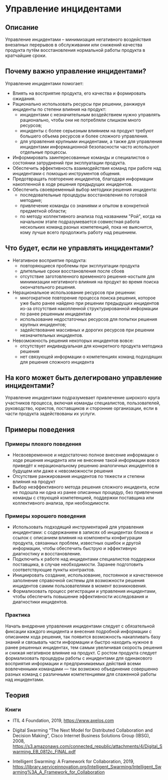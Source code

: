 # Управление инцидентами
## Описание
Управление инцидентами – минимизация негативного воздействия внезапных перерывов в обслуживании или снижений качества продукта путём восстановления нормальной работы продукта в кратчайшие сроки.


## Почему важно управление инцидентами?

Управление инцидентами помогает:
- Влиять на восприятие продукта, его качества и формировать ожидания.
- Рационально использовать ресурсы при решении, ранжируя инциденты по степени влияния на продукт:
  - инцидентами с незначительным воздействием нужно управлять рационально, чтобы они не потребляли слишком много ресурсов;
  - инциденты с более серьезным влиянием на продукт требуют большего объема ресурсов и более сложного управления.
  - для управления крупными инцидентами, а также для управления инцидентами информационной безопасности часто используют отдельные процессы.
- Информировать заинтересованные команды и специалистов о состоянии затруднений при эксплуатации продукта.
- Обеспечить эффективность взаимодействия команд при работе над инцидентами с помощью инструментов общения.
- Предотвращать повторение инцидентов, благодаря информации накопленной в ходе решения предыдущих инцидентов.
- Обеспечить своевременный выбор методики решения инцидента: 
  - последовательные процедуры восстановления по готовой методике;
  - привлечение команды со знаниями и опытом в конкретной предметной области;
  - по методу коллективного анализа под названием "Рой", когда на начальном этапе подразумевается совместная работа нескольких команд разных компетенций, пока не выяснится, кому лучше всего продолжить работу над решением.

## Что будет, если не управлять инцидентами?

- Негативное восприятие продукта:
  - повторяющиеся проблемы при эксплуатации продукта
  - длительные сроки восстановления после сбоев
  - отсутствие заготовленного временного решения-костыля для минимизации негативного влияния на продукт во время поиска окончательного решения.
- Нерациональное использование ресурсов при решении:
  - многократное повторение процесса поиска решения, которое уже было ранее найдено при решении предыдущих инцидентов из-за отсутствия накопленной структурированной информации по ранее решенным инцидентам
  - использование недостаточных ресурсов для попытки решения крупных инцидентов;
  - задействование массивных и дорогих ресурсов при решении незначительных инцидентов.
- Невозможность решения некоторых инцидентов вовсе:
  - отсутствует индивидуальная для конкретного продукта методика решения 
  - нет связующей информации о компетенциях команд подходящих для решения сложного инцидента
 
## На кого может быть делегировано управление инцидентами?
Управление инцидентами подразумевает привлечение широкого круга участников процесса, включая команды специалистов, пользователей, руководство, юристов, поставщиков и сторонние организации, если в части продукта задействованы их услуги.

## Примеры поведения
### Примеры плохого поведения
- Несвоевременное и недостаточно полное внесение информации о ходе решения инцидента или не внесение такой информации вовсе приведёт к нерациональному решению аналогичных инцидентов в будущем или даже к невозможности решения
- Отсутствие ранжирования инцидентов по тяжести и степени влияния на продукт
- Выбор неэффективного метода решения сложного инцидента, если не подошла ни одна из ранее описанных процедур, без привлечения команды с ствующей компетенцией, поддержки поставщика или коллективного анализа, при необходимости.

### Примеры хорошего поведения
- Использовать подходящий инструментарий для управления инцидентами: с содержанием в записях об инцидентах блоков и ссылок с описанием влияния на компоненты конфигурации продукта, связанных проблем, известных ошибок и другой информации, чтобы обеспечить быструю и эффективную диагностику и восстановление.
- Подключить к работе над инцидентами специалистов поддержки поставщика, в случае необходимости. Заранее подготовить соответствующие пункты контрактов.
- Инициировать создание, использование, постоянное и качественное заполнение справочной системы для возможности решения инцидентов самим пользователями в момент возникновения.
- Формализовать процесс регистрации и управления инцидентами, чтобы обеспечить повышение эффективности исследования и диагностики инцидентов.


### Практика
Начать внедрение управления инцидентами следует с обязательной фиксации каждого  инцидента и внесения подробной информации с описанием хода решения, так появится возможность накапливать базу знаний и связывать части информации и быстро находить нужное в ранее решенных инцидентах, тем самым увеличивая скорость решения и снижая негативное влияние на продукт. С ростом продукта следует формализовать процедуры работы с инцидентами для одинакового восприятия информации и предпринимаемых действий всеми вовлеченными командами — так возможно объединение совершенно разных команд с различными компетенциями для слаженной работы над инцидентами. 



## Теория
### Книги
- ITIL 4 Foundation, 2019, https://www.axelos.com

- Digital Swarming “The Next Model for Distributed Collaboration and Decision Making”, Cisco Internet Business Solutions Group (IBSG), 2008, https://s3.amazonaws.com/connected_republic/attachments/4/Digital_Swarming_EB_0812c_FINAL.pdf

- Intelligent Swarming: A Framework for Collaboration, 2019, https://library.serviceinnovation.org/Intelligent_Swarming/Intelligent_Swarming%3A_A_Framework_for_Collaboration
